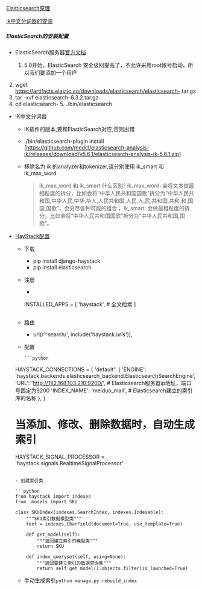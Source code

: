 [Elasticsearch原理](http://developer.51cto.com/art/201904/594615.htm)

[ik中文分词器的安装](https://www.jianshu.com/p/6c27faf42c7b)

##### ElasticSearch的安装配置

- ElasticSearch服务器[官方文档](https://www.elastic.co/guide/cn/elasticsearch/guide/current/running-elasticsearch.html)

  1. 5.0开始，ElasticSearch 安全级别提高了，不允许采用root帐号启动，所以我们要添加一个用户
2. wget https://artifacts.elastic.co/downloads/elasticsearch/elasticsearch-<version>.tar.gz
  3. tar -xvf elasticsearch-6.3.2.tar.gz
  4. cd elasticsearch-<version>
	5. ./bin/elasticsearch
  
- IK中文分词器

  - IK插件的版本,要和ElasticSearch对应,否则出错

  - ./bin/elasticsearch-plugin install [https://github.com/medcl/elasticsearch-analysis-ik/releases/download/v5.6.1/elasticsearch-analysis-ik-5.6.1.zip]

  - 移除名为 ik 的analyzer和tokenizer,请分别使用 ik_smart 和 ik_max_word

    >ik_max_word 和 ik_smart 什么区别?
    >ik_max_word: 会将文本做最细粒度的拆分，比如会将“中华人民共和国国歌”拆分为“中华人民共和国,中华人民,中华,华人,人民共和国,人民,人,民,共和国,共和,和,国国,国歌”，会穷尽各种可能的组合；
    >ik_smart: 会做最粗粒度的拆分，比如会将“中华人民共和国国歌”拆分为“中华人民共和国,国歌”。
  
- [HayStack配置](https://blog.csdn.net/AC_hell/article/details/52875927)

  - 下载

    - pip install django-haystack
  	- pip install elasticsearch
  	
  - 注册

    - ```python
     INSTALLED_APPS = [
      'haystack', # 全文检索
      ]
      ```
  
  - 路由
  
    - url(r'^search/', include('haystack.urls')),
    
  - 配置
  
    	```python
  HAYSTACK_CONNECTIONS = {
        'default': {
            'ENGINE': 'haystack.backends.elasticsearch_backend.ElasticsearchSearchEngine',
            'URL': 'http://192.168.103.210:9200/', # Elasticsearch服务器ip地址，端口号固定为9200
            'INDEX_NAME': 'meiduo_mall', # Elasticsearch建立的索引库的名称
        },
    }
    
    # 当添加、修改、删除数据时，自动生成索引
    HAYSTACK_SIGNAL_PROCESSOR = 'haystack.signals.RealtimeSignalProcessor'
    ```
  
  - 创建索引类
  
    ```python
    from haystack import indexes
    from .models import SKU
    
    class SKUIndex(indexes.SearchIndex, indexes.Indexable):
        """SKU索引数据模型类"""
        text = indexes.CharField(document=True, use_template=True)
    
        def get_model(self):
            """返回建立索引的模型类"""
            return SKU
    
        def index_queryset(self, using=None):
            """返回要建立索引的数据查询集"""
            return self.get_model().objects.filter(is_launched=True)
    ```
    
  - 手动生成索引```python manage.py rebuild_index```
  
    